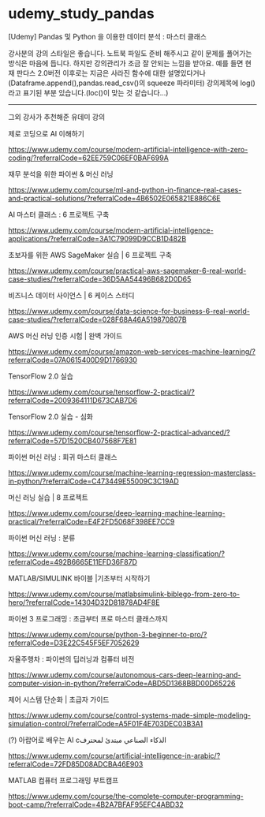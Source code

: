 # udemy_study_pandas
[Udemy] Pandas 및 Python 을 이용한 데이터 분석 : 마스터 클래스

강사분의 강의 스타일은 좋습니다. 노트북 파일도 준비 해주시고 같이 문제를 풀어가는 방식은 마음에 듭니다. 하지만 강의관리가 조금 잘 안되는 느낌을 받아요. 예를 들면 현재 판다스 2.0버전 이후로는 지금은 사라진 함수에 대한 설명있다거나 (Dataframe.append(),pandas.read_csv()의 squeeze 파라미터) 강의제목에 log()라고 표기된 부분 있습니다.(loc()이 맞는 것 같습니다...)


---------
그외 강사가 추천해준 유데미 강의

제로 코딩으로 AI 이해하기

https://www.udemy.com/course/modern-artificial-intelligence-with-zero-coding/?referralCode=62EE759C06EF0BAF699A



재무 분석을 위한 파이썬 & 머신 러닝

https://www.udemy.com/course/ml-and-python-in-finance-real-cases-and-practical-solutions/?referralCode=4B6502E065821E886C6E



AI 마스터 클래스 : 6 프로젝트 구축

https://www.udemy.com/course/modern-artificial-intelligence-applications/?referralCode=3A1C79099D9CCB1D482B



초보자를 위한 AWS SageMaker 실습 | 6 프로젝트 구축

https://www.udemy.com/course/practical-aws-sagemaker-6-real-world-case-studies/?referralCode=36D5AA54496B682D0D65



비즈니스 데이터 사이언스 | 6 케이스 스터디

https://www.udemy.com/course/data-science-for-business-6-real-world-case-studies/?referralCode=028F68A46A519870807B



AWS 머신 러닝 인증 시험 | 완벽 가이드

https://www.udemy.com/course/amazon-web-services-machine-learning/?referralCode=07A0615400D9D1766930



TensorFlow 2.0 실습

https://www.udemy.com/course/tensorflow-2-practical/?referralCode=2009364111D673CAB7D6



TensorFlow 2.0 실습 - 심화

https://www.udemy.com/course/tensorflow-2-practical-advanced/?referralCode=57D1520CB407568F7E81



파이썬 머신 러닝 : 회귀 마스터 클래스

https://www.udemy.com/course/machine-learning-regression-masterclass-in-python/?referralCode=C473449E55009C3C19AD



머신 러닝 실습 | 8 프로젝트

https://www.udemy.com/course/deep-learning-machine-learning-practical/?referralCode=E4F2FD5068F398EE7CC9



파이썬 머신 러닝 : 분류

https://www.udemy.com/course/machine-learning-classification/?referralCode=492B6665E11EFD36F87D



MATLAB/SIMULINK 바이블 |기초부터 시작하기

https://www.udemy.com/course/matlabsimulink-biblego-from-zero-to-hero/?referralCode=14304D32D81878AD4F8E



파이썬 3 프로그래밍 : 초급부터 프로 마스터 클래스까지

https://www.udemy.com/course/python-3-beginner-to-pro/?referralCode=D3E22C545F5EF7052629



자율주행차 : 파이썬의 딥러닝과 컴퓨터 비전

https://www.udemy.com/course/autonomous-cars-deep-learning-and-computer-vision-in-python/?referralCode=ABD5D1368BBD00D65226



제어 시스템 단순화 | 초급자 가이드

https://www.udemy.com/course/control-systems-made-simple-modeling-simulation-control/?referralCode=A5F01F4E703DEC03B3A1


(?)
아랍어로 배우는 AI cالذكاء الصناعي مبتدئ لمحترف

https://www.udemy.com/course/artificial-intelligence-in-arabic/?referralCode=72FD85D08ADCBA46E903



MATLAB 컴퓨터 프로그래밍 부트캠프

https://www.udemy.com/course/the-complete-computer-programming-boot-camp/?referralCode=4B2A7BFAF95EFC4ABD32

